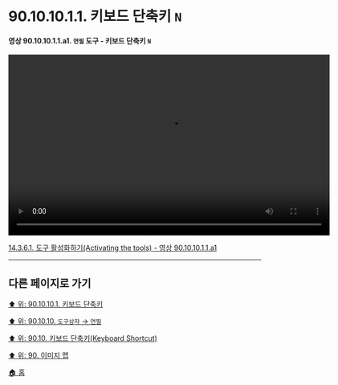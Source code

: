 # 90.10.10.1.1. 키보드 단축키 `N`

<a id="90-10-10-01-01-a1"></a>

#### 영상 90.10.10.1.1.a1. `연필` 도구 - 키보드 단축키 `N`
<video controls="controls" width="640" height="360" src="https://github.com/wonder13662/gimp/assets/15767104/78ce5003-a378-44b0-9f00-fb1c9b417571"></video>

[14.3.6.1. 도구 활성화하기(Activating the tools) - 영상 90.10.10.1.1.a1](./14-03-06-01-activating_the_tool.md#90-10-10-01-01-a1)

***

## 다른 페이지로 가기

[⬆️ 위: 90.10.10.1. 키보드 단축키](./90-10-10-01-00-keyboard_shortcut.md)

[⬆️ 위: 90.10.10. `도구상자` → `연필`](./90-10-10-00-tool_box-pencil.md)

[⬆️ 위: 90.10. 키보드 단축키(Keyboard Shortcut)](./90-10-00-keyboard_shortcut.md)

[⬆️ 위: 90. 이미지 맵](./90-00-image-map.md)

[🏠 홈](./00-home.md)